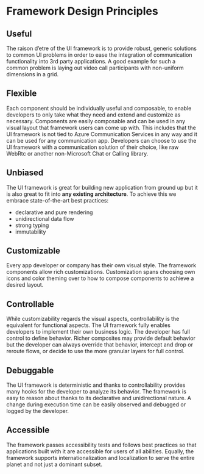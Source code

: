 # Framework Design Principles

## Useful

The raison d’etre of the UI framework is to provide robust, generic solutions to common UI problems in order to ease the integration of communication functionality into 3rd party applications. A good example for such a common problem is laying out video call participants with non-uniform dimensions in a grid.

## Flexible

Each component should be individually useful and composable, to enable developers to only take what they need and extend and customize as necessary. Components are easily composable and can be used in any visual layout that framework users can come up with. This includes that the UI framework is not tied to Azure Communication Services in any way and it can be used for any communication app. Developers can choose to use the UI framework with a communication solution of their choice, like raw WebRtc or another non-Microsoft Chat or Calling library.

## Unbiased

The UI framework is great for building new application from ground up but it is also great to fit into **any existing architecture**. To achieve this we embrace state-of-the-art best practices:

* declarative and pure rendering
* unidirectional data flow
* strong typing
* immutability

## Customizable

Every app developer or company has their own visual style. The framework components allow rich customizations. Customization spans choosing own icons and color theming over to how to compose components to achieve a desired layout.

## Controllable

While customizability regards the visual aspects, controllability is the equivalent for functional aspects. The UI framework fully enables developers to implement their own business logic. The developer has full control to define behavior. Richer composites may provide default behavior but the developer can always override that behavior, intercept and drop or reroute flows, or decide to use the more granular layers for full control.


## Debuggable

The UI framework is deterministic and thanks to controllability provides many hooks for the developer to analyze its behavior. The framework is easy to reason about thanks to its declarative and unidirectional nature. A change during execution time can be easily observed and debugged or logged by the developer.

## Accessible

The framework passes accessibility tests and follows best practices so that applications built with it are accessible for users of all abilities. Equally, the framework supports internationalization and localization to serve the entire planet and not just a dominant subset.
